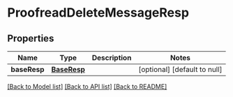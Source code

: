 # ProofreadDeleteMessageResp
## Properties

| Name | Type | Description | Notes |
|------------ | ------------- | ------------- | -------------|
| **baseResp** | [**BaseResp**](BaseResp.md) |  | [optional] [default to null] |

[[Back to Model list]](../README.md#documentation-for-models) [[Back to API list]](../README.md#documentation-for-api-endpoints) [[Back to README]](../README.md)

